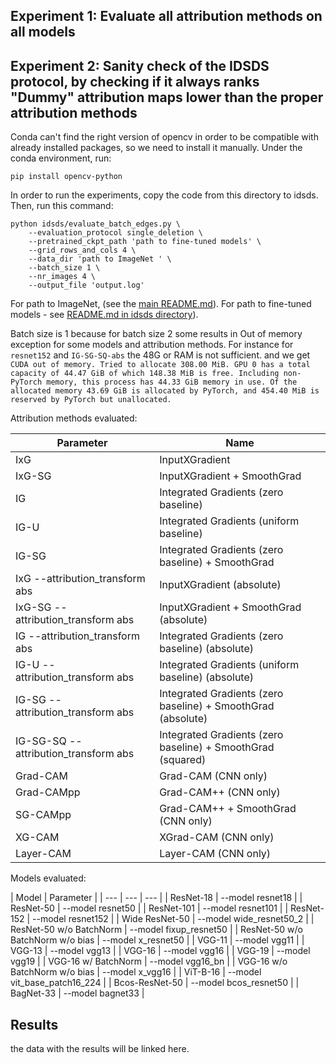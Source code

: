 ## Experiment 1: Evaluate all attribution methods on all models
## Experiment 2: Sanity check of the IDSDS protocol, by checking if it always ranks "Dummy" attribution maps lower than the proper attribution methods

Conda can't find the right version of opencv in order to be compatible with already installed packages, so we need to install it manually. Under the conda environment, run:

```
pip install opencv-python
```

In order to run the experiments, copy the code from this directory to idsds. Then, run this command:

```
python idsds/evaluate_batch_edges.py \
    --evaluation_protocol single_deletion \
    --pretrained_ckpt_path 'path to fine-tuned models' \
    --grid_rows_and_cols 4 \
    --data_dir 'path to ImageNet ' \
    --batch_size 1 \
    --nr_images 4 \
    --output_file 'output.log'
```

For path to ImageNet, (see the [main README.md](../../README.md)).
For path to fine-tuned models - see [README.md in idsds directory](../../idsds/README.md)).

Batch size is 1 because for batch size 2 some results in Out of memory exception for some models and attribution methods.
For instance for `resnet152` and `IG-SG-SQ-abs` the 48G or RAM is not sufficient. and we get `CUDA out of memory. Tried to allocate 308.00 MiB. GPU 0 has a total capacity of 44.47 GiB of which 148.38 MiB is free. Including non-PyTorch memory, this process has 44.33 GiB memory in use. Of the allocated memory 43.69 GiB is allocated by PyTorch, and 454.40 MiB is reserved by PyTorch but unallocated.`


Attribution methods evaluated:

| Parameter | Name |
| --- | --- |
| IxG  | InputXGradient |
| IxG-SG | InputXGradient + SmoothGrad |
| IG | Integrated Gradients (zero baseline) |
| IG-U | Integrated Gradients (uniform baseline) |
| IG-SG | Integrated Gradients (zero baseline) + SmoothGrad |
| IxG --attribution_transform abs | InputXGradient (absolute) |
| IxG-SG --attribution_transform abs | InputXGradient + SmoothGrad (absolute) |
| IG --attribution_transform abs | Integrated Gradients (zero baseline) (absolute) |
| IG-U --attribution_transform abs | Integrated Gradients (uniform baseline) (absolute) |
| IG-SG --attribution_transform abs | Integrated Gradients (zero baseline) + SmoothGrad (absolute)|
| IG-SG-SQ --attribution_transform abs | Integrated Gradients (zero baseline) + SmoothGrad (squared) |
| Grad-CAM | Grad-CAM (CNN only) |
| Grad-CAMpp | Grad-CAM++ (CNN only) |
| SG-CAMpp | Grad-CAM++ + SmoothGrad (CNN only) |
| XG-CAM | XGrad-CAM (CNN only) |
| Layer-CAM | Layer-CAM (CNN only) |


Models evaluated:

| Model | Parameter |
| --- | --- | --- |
| ResNet-18 | --model resnet18 |
| ResNet-50 | --model resnet50 |
| ResNet-101 | --model resnet101 |
| ResNet-152 | --model resnet152 |
| Wide ResNet-50 | --model wide_resnet50_2 |
| ResNet-50 w/o BatchNorm | --model fixup_resnet50 |
| ResNet-50 w/o BatchNorm w/o bias | --model x_resnet50 |
| VGG-11 | --model vgg11 |
| VGG-13 | --model vgg13 |
| VGG-16 | --model vgg16 |
| VGG-19 | --model vgg19 |
| VGG-16 w/ BatchNorm | --model vgg16_bn |
| VGG-16 w/o BatchNorm w/o bias | --model x_vgg16 |
| ViT-B-16 | --model vit_base_patch16_224 |
| Bcos-ResNet-50 | --model bcos_resnet50 |
| BagNet-33 | --model bagnet33 |


## Results

the data with the results will be linked here.
